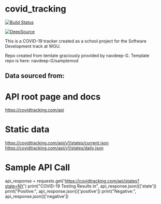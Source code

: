 # covid_tracking

[![Build Status](https://travis-ci.com/clcaldwell/covid_tracking.svg?branch=master)](https://travis-ci.com/clcaldwell/covid_tracking)

[![DeepSource](https://static.deepsource.io/deepsource-badge-light-mini.svg)](https://deepsource.io/gh/clcaldwell/covid_tracking/?ref=repository-badge)

This is a COVID-19 tracker created as a school project for the Software Development track at WGU.

Repo created from temlate graciously provided by navdeep-G. Template repo is here: navdeep-G/samplemod

## Data sourced from:

# API root page and docs
https://covidtracking.com/api

# Static data
https://covidtracking.com/api/v1/states/current.json
https://covidtracking.com/api/v1/states/daily.json


# Sample API Call
api_response = requests.get('https://covidtracking.com/api/states?state=NY')
print("COVID-19 Testing Results in", api_response.json()['state'])
print("Positive:", api_response.json()['positive'])
print("Negative:", api_response.json()['negative'])
